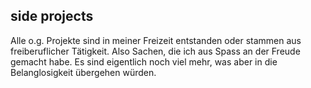 ## side projects

Alle o.g. Projekte sind in meiner Freizeit entstanden oder stammen aus freiberuflicher Tätigkeit.
Also Sachen, die ich aus Spass an der Freude gemacht habe. Es sind eigentlich noch viel mehr, was aber
in die Belanglosigkeit übergehen würden.
